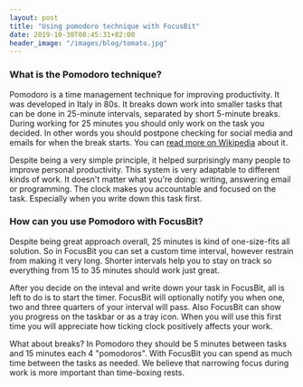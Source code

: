 ```yaml
---
layout: post
title: "Using pomodoro technique with FocusBit"
date: 2019-10-30T08:45:31+02:00
header_image: "/images/blog/tomato.jpg"
---
```


### What is the Pomodoro technique?

Pomodoro is a time management technique for improving productivity. It was developed in Italy in 80s. It breaks down work into smaller tasks that can be done in 25-minute intervals, separated by short 5-minute breaks. During working for 25 minutes you should only work on the task you decided. In other words you should postpone checking for social media and emails for when the break starts. You can [read more on Wikipedia](https://en.wikipedia.org/wiki/Pomodoro_Technique) about it.

Despite being a very simple principle, it helped surprisingly many people to improve personal productivity. This system is very adaptable to different kinds of work. It doesn't matter what you're doing: writing, answering email or programming. The clock makes you accountable and focused on the task. Especially when you write down this task first.

### How can you use Pomodoro with FocusBit?

Despite being great approach overall, 25 minutes is kind of one-size-fits all solution. So in FocusBit you can set a custom time interval, however restrain from making it very long. Shorter intervals help you to stay on track so everything from 15 to 35 minutes should work just great.

After you decide on the inteval and write down your task in FocusBit, all is left to do is to start the timer. FocusBit will optionally notify you when one, two and three quarters of your interval will pass. Also FocusBit can show you progress on the taskbar or as a tray icon. When you will use this first time you will appreciate how ticking clock positively affects your work.

What about breaks? In Pomodoro they should be 5 minutes between tasks and 15 minutes each 4 "pomodoros". With FocusBit you can spend as much time between the tasks as needed. We believe that narrowing focus during work is more important than time-boxing rests.
